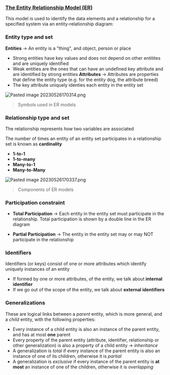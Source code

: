 ### [The Entity Relationship Model (ER)](https://www.javatpoint.com/dbms-er-model-concept)

This model is used to identify the data elements and a relationship for a specified system via an entity-relationship diagram:

### Entity type and set

**Entities** $\rightarrow$ An entity is a "thing", and object, person or place
  - Strong entities have key values and does not depend on other entitites and are uniquely identified
  - Weak entities are the ones that can have an undefined key attribute and are identified by strong entities
**Attributes** $\rightarrow$ Attributes are properties that define the entity type (e.g. for the entity dog, the attribute breed)
  - The key attribute uniquely identies each entity in the entity set

![Pasted image 20230526170314.png](Pasted%20image%2020230526170314.png)

> Symbols used in ER models

### Relationship type and set

The relationship represents *how* two variables are associated

The number of times an entity of an entity set participates in a relationship set is known as **cardinality**

- **1-to-1** 
- **1-to-many** 
- **Many-to-1**
- **Many-to-Many**

![Pasted image 20230526170337.png](Pasted%20image%2020230526170337.png)
> Components of ER models

### Participation constraint

- **Total Participation** $\rightarrow$ Each entity in the entity set must participate in the relationship. Total participation is shown by a double line in the ER diagram

- **Partial Participation** $\rightarrow$ The entity in the entity set may or may NOT participate in the relationship 

### Identifiers 

Identifiers (or keys) consist of one or more attributes which identify uniquely instances of an entity

- If formed by one or more attributes, of the entity, we talk about **internal identifier**
- If we go out of the scope of the entity, we talk about **external identifiers**

### Generalizations

These are logical links between a *parent* entity, which is more general, and a *child* entity, with the following properties:

- Every instance of a child entity is also an instance of the parent entity, and has at most **one** parent
- Every property of the parent entity (attribute, identifier, relationship or other generalization) is also a property of a child entity $\rightarrow$ *inheritance*
- A generalization is *total* if every instance of the parent entity is also an instance of one of its children, otherwise it is *partial*
- A generalization is *exclusive* if every instance of the parent entity is **at most** an instance of one of the children, otherwise it is *overlapping*
